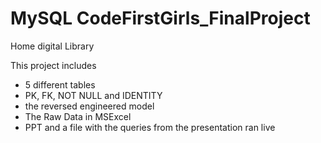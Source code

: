 # MySQL CodeFirstGirls_FinalProject
Home digital Library

This project includes
- 5 different tables
- PK, FK, NOT NULL and IDENTITY
- the reversed engineered model 
- The Raw Data in MSExcel
- PPT and a file with the queries from the presentation ran live
